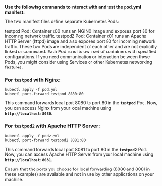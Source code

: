 **Use the following commands to interact with and test the pod.yml manifest:**


The two manifest files define separate Kubernetes Pods:

testpod Pod:
Container c00 runs an NGINX image and exposes port 80 for incoming network traffic.
testpod2 Pod:
Container c01 runs an Apache HTTP Server (httpd) image and also exposes port 80 for incoming network traffic.
These two Pods are independent of each other and are not explicitly linked or connected. Each Pod runs its own set of containers with specified configurations. If you need communication or interaction between these Pods, you might consider using Services or other Kubernetes networking features.

### **For `testpod` with Nginx:**

```
kubectl apply -f pod.yml
kubectl port-forward testpod 8080:80
```

This command forwards local port 8080 to port 80 in the **`testpod`** Pod. Now, you can access Nginx from your local machine using **`http://localhost:8080`**.

### **For `testpod2` with Apache HTTP Server:**

```
kubectl apply -f pod2.yml
kubectl port-forward testpod2 8081:80
```

This command forwards local port 8081 to port 80 in the **`testpod2`** Pod. Now, you can access Apache HTTP Server from your local machine using **`http://localhost:8081`**.

Ensure that the ports you choose for local forwarding (8080 and 8081 in these examples) are available and not in use by other applications on your machine.